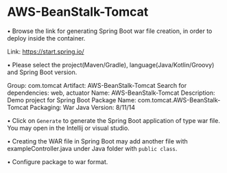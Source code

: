 # AWS-BeanStalk-Tomcat

•	Browse the link for generating Spring Boot war file creation, in order to deploy inside the container.  

Link: https://start.spring.io/

•	Please select the project(Maven/Gradle), language(Java/Kotlin/Groovy) and Spring Boot version.

Group: com.tomcat
Artifact: AWS-BeanStalk-Tomcat
Search for dependencies: web, actuator
Name: AWS-BeanStalk-Tomcat
Description: Demo project for Spring Boot
Package Name: com.tomcat.AWS-BeanStalk-Tomcat
Packaging: War
Java Version: 8/11/14

•	Click on `Generate` to generate the Spring Boot application of type war file. You may open in the Intellij or visual studio.

•	Creating the WAR file in Spring Boot may add another file with exampleController.java under Java folder with `public class`.

•	Configure package to war format.
